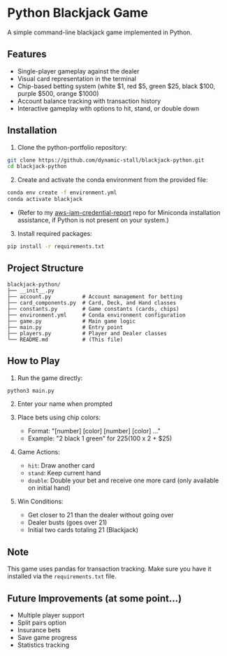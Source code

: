 # Python Blackjack Game

A simple command-line blackjack game implemented in Python.

## Features
- Single-player gameplay against the dealer
- Visual card representation in the terminal
- Chip-based betting system (white $1, red $5, green $25, black $100, purple $500, orange $1000)
- Account balance tracking with transaction history
- Interactive gameplay with options to hit, stand, or double down

## Installation

1. Clone the python-portfolio repository:
```bash
git clone https://github.com/dynamic-stall/blackjack-python.git
cd blackjack-python
```

2. Create and activate the conda environment from the provided file:
```bash
conda env create -f environment.yml
conda activate blackjack
```
- (Refer to my [aws-iam-credential-report](https://github.com/dynamic-stall/aws-iam-credential-report/) repo for Miniconda installation assistance, if Python is not present on your system.)

3. Install required packages:
```bash
pip install -r requirements.txt
```

## Project Structure
```
blackjack-python/
├── __init__.py
├── account.py          # Account management for betting
├── card_components.py  # Card, Deck, and Hand classes
├── constants.py        # Game constants (cards, chips)
├── environment.yml     # Conda environment configuration
├── game.py             # Main game logic
├── main.py             # Entry point
├── players.py          # Player and Dealer classes
└── README.md           # (This file)
```

## How to Play

1. Run the game directly:
```bash
python3 main.py
```

2. Enter your name when prompted

3. Place bets using chip colors:
   - Format: "[number] [color] [number] [color] ..."
   - Example: "2 black 1 green" for $225 ($100 x 2 + $25)

4. Game Actions:
   - `hit`: Draw another card
   - `stand`: Keep current hand
   - `double`: Double your bet and receive one more card (only available on initial hand)

5. Win Conditions:
   - Get closer to 21 than the dealer without going over
   - Dealer busts (goes over 21)
   - Initial two cards totaling 21 (Blackjack)

## Note
This game uses pandas for transaction tracking. Make sure you have it installed via the ```requirements.txt``` file.

## Future Improvements (at some point...)
- Multiple player support
- Split pairs option
- Insurance bets
- Save game progress
- Statistics tracking